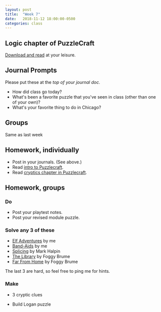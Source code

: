 ```yaml
---
layout: post
title:  "Week 7"
date:   2018-11-12 18:00:00-0500
categories: class
---
```


## Logic chapter of PuzzleCraft

[Download and read](/pdf/puzzlecraft_logic.pdf) at your leisure.

## Journal Prompts

Please put these at the *top of your journal doc*.

- How did class go today?
- What's been a favorite puzzle that you've seen in class (other than one of your own)?
- What's your favorite thing to do in Chicago?

## Groups

Same as last week

## Homework, individually

* Post in your journals. (See above.)
* Read [intro to Puzzlecraft](/pdf/puzzlecraft_intro.pdf).
* Read [cryptics chapter in Puzzlecraft](/pdf/puzzlecraft_cryptics.pdf).

## Homework, groups

### Do

* Post your playtest notes.
* Post your revised module puzzle.

### Solve any 3 of these

* [Elf Adventures](/pdf/elf_adventures.pdf) by me
* [Band-Aids](/pdf/band-aids.pdf) by me
* [Splicing](/pdf/splicing.pdf) by Mark Halpin
* [The Library](/pdf/the_library.pdf) by Foggy Brume
* [Far From Home](/pdf/far_from_home.pdf) by Foggy Brume

The last 3 are hard, so feel free to ping me for hints.

### Make

* 3 cryptic clues

* Build Logan puzzle
